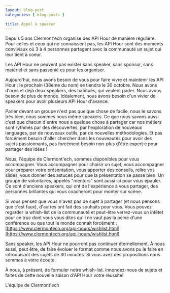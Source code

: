 ```yaml
---
layout: blog-post
categories: [ blog-posts ]

title: Appel à speaker
---
```


Depuis 5 ans Clermont'ech organise des API Hour de manière régulière.
Pour celles et ceux qui ne connaissent pas, les API Hour sont des moments conviviaux où 3 à 4 personnes partagent avec la communauté un sujet qui leur tient à coeur.

Les API Hour ne peuvent pas exister sans speaker, sans sponsor, sans matériel et sans passonié·es pour les organiser.

Aujourd'hui, nous avons besoin de vous pour faire vivre et maintenir les API Hour : le prochain (38ème du nom) se tiendra le 30 octobre. Nous avons d'ores et déjà deux speakers, des habitués, qui veulent parler. Nous avons besoin de plus de monde. Idéalement, nous avons besoin d'un vivier de speakers pour avoir plusieurs API Hour d'avance.

Parler devant un groupe n'est pas quelque chose de facile, nous le savons très bien, nous sommes nous même speakers. Ce que nous savons aussi c'est que chacun d'entre nous a quelque chose à partager car nos métiers sont rythmés par des découvertes, par l'exploration de nouveaux languages, par de nouveaux outils, par de nouvelles méthodologies. Et pas forcément besoin d'aller chercher dans les nouveautés pour avoir des sujets passionnants, pas forcément besoin non-plus d'être expert·e pour partager des idées !

Nous, l'équipe de Clermont'ech, sommes disponibles pour vous accompagner. Vous accompagner pour choisir un sujet, vous accompagner pour préparer votre présentation, vous apporter des conseils, relire vos slides, vous donner des astuces pour que la présentation se passe bien. Un groupe de volontaires, appelés "mentors" sont aussi ici pour vous épauler. Ce sont d'anciens speakers, qui ont de l'expérience à vous partager, des personnes brillantes qui vous coacheront pour monter sur scène.

Si vous pensez que vous n'avez pas de sujet à partager (et nous pensons que c'est faux), d'autres ont fait des souhaits pour vous. Vous pouvez regarder la whish-list de la communauté et peut-être verrez-vous un intêtet pour ce truc dont vous vous dites qu'il ne vaut pas la peine d'une conférence ou que tout le monde connait forcément : [https://www.clermontech.org/api-hours/wishlist.html](https://www.clermontech.org/api-hours/wishlist.html)

Sans speaker, les API Hour ne pourront pas continuer éternellement. À nous aussi, peut être, de faire évoluer le format comme nous avons pu le faire en introduisant des sujets de 30 minutes. Si vous avez des propositions nous sommes à votre écoute.

À nous, à présent, de formuler notre whish-list. Innondez-nous de sujets et faites de cette nouvelle saison d'API Hour votre réussite!

L'équipe de Clermont'ech
